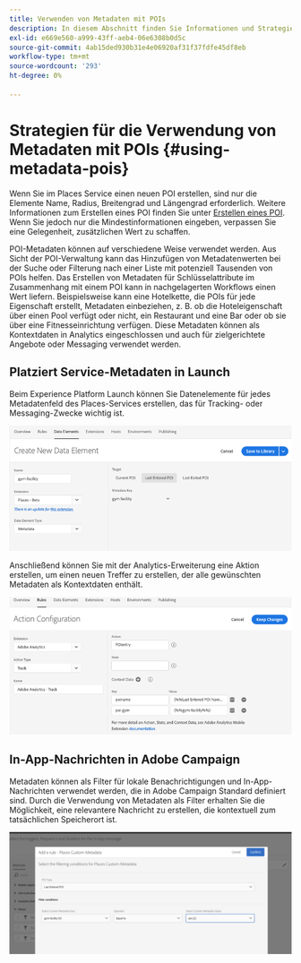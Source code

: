 ```yaml
---
title: Verwenden von Metadaten mit POIs
description: In diesem Abschnitt finden Sie Informationen und Strategien zur Verwendung von Metadaten mit POIs.
exl-id: e669e560-a999-43ff-aeb4-06e6308b0d5c
source-git-commit: 4ab15ded930b31e4e06920af31f37fdfe45df8eb
workflow-type: tm+mt
source-wordcount: '293'
ht-degree: 0%

---
```


# Strategien für die Verwendung von Metadaten mit POIs {#using-metadata-pois}

Wenn Sie im Places Service einen neuen POI erstellen, sind nur die Elemente Name, Radius, Breitengrad und Längengrad erforderlich. Weitere Informationen zum Erstellen eines POI finden Sie unter [Erstellen eines POI](/help/poi-mgmt-ui/create-a-poi-ui.md). Wenn Sie jedoch nur die Mindestinformationen eingeben, verpassen Sie eine Gelegenheit, zusätzlichen Wert zu schaffen.

POI-Metadaten können auf verschiedene Weise verwendet werden. Aus Sicht der POI-Verwaltung kann das Hinzufügen von Metadatenwerten bei der Suche oder Filterung nach einer Liste mit potenziell Tausenden von POIs helfen. Das Erstellen von Metadaten für Schlüsselattribute im Zusammenhang mit einem POI kann in nachgelagerten Workflows einen Wert liefern. Beispielsweise kann eine Hotelkette, die POIs für jede Eigenschaft erstellt, Metadaten einbeziehen, z. B. ob die Hoteleigenschaft über einen Pool verfügt oder nicht, ein Restaurant und eine Bar oder ob sie über eine Fitnesseinrichtung verfügen. Diese Metadaten können als Kontextdaten in Analytics eingeschlossen und auch für zielgerichtete Angebote oder Messaging verwendet werden.

## Platziert Service-Metadaten in Launch

Beim Experience Platform Launch können Sie Datenelemente für jedes Metadatenfeld des Places-Services erstellen, das für Tracking- oder Messaging-Zwecke wichtig ist.

![Datenelement für die Turnhalle](/help/assets/gymfacility.png)

Anschließend können Sie mit der Analytics-Erweiterung eine Aktion erstellen, um einen neuen Treffer zu erstellen, der alle gewünschten Metadaten als Kontextdaten enthält.

![Aktion für die Turnhalle](/help/assets/Analytics-gym.png)

## In-App-Nachrichten in Adobe Campaign

Metadaten können als Filter für lokale Benachrichtigungen und In-App-Nachrichten verwendet werden, die in Adobe Campaign Standard definiert sind. Durch die Verwendung von Metadaten als Filter erhalten Sie die Möglichkeit, eine relevantere Nachricht zu erstellen, die kontextuell zum tatsächlichen Speicherort ist.

![Filtern von lokalen Benachrichtigungen und In-App-Nachrichten in ACS](/help/assets/ACS_gym_metadata.png)
